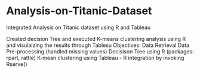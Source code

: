 # Analysis-on-Titanic-Dataset
Integrated Analysis on Titanic dataset using R and Tableau
 
Created decision Tree and executed K-means clustering analysis using R and visulaizing the results through Tablesu
Objectives:
Data Retrieval
Data Pre-processing (handled missing values)
Decisison Tree using R (packages: rpart, rattle)
K-mean clustering using Tableau - R integration by invoking Rserve()
